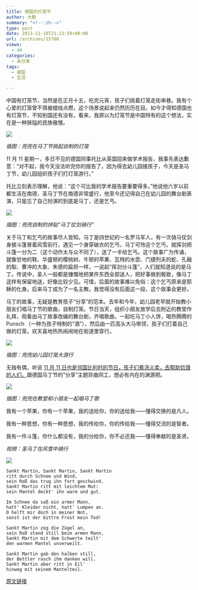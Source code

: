 ```yaml
---
title: 德国的灯笼节
author: 大鹏
summary: "<!--:zh-->"
type: post
date: 2013-11-16T21:23:59+00:00
url: /archives/15780
views:
  - 44
categories:
  - 未分类
tags:
  - 德国
  - 生活

---
```

<!--:zh-->

中国有灯笼节，当然是在正月十五，吃完元宵，孩子们挑着灯笼走街串巷。我有个心爱的灯笼曾不慎被蜡烛点燃，这个场景说起来仍然历历在目。如今才得知德国也有灯笼节，不知别国还有没有，看来，我原以为灯笼节是中国特有的这个想法，实在是一种狭隘的民族傲慢。

![][1]

_插图：兜兜在马丁节挑起自制的灯笼_

<!--:-->

<!--more-->

<!--:zh-->

11 月 11 星期一，多日不见的德国同事托比从英国回来做学术报告，我事先表达歉意：“对不起，我今天没法听完你的报告了，因为得去幼儿园接孩子，今天是圣马丁节，幼儿园组织孩子们打灯笼游行。”

托比立刻表示理解，他说：“这个可比我的学术报告要重要得多。”他说他六岁以前都生活在南德，圣马丁节在南德非常盛行，他至今还记得自己在幼儿园的舞台剧表演，只是忘了自己扮演的到底是马丁，还是乞丐。

![][2]

_插图：兜兜自制的拼贴“马丁仗剑骑行”_

关于马丁和乞丐的故事尽人皆知。马丁是四世纪的一名罗马军人，有一次骑马仗剑身披斗篷冒着风雪前行，遇见一个身穿破衣的乞丐，马丁可怜这个乞丐，就挥剑把斗篷一分为二（这个动作太与众不同了），送了一半给乞丐。这个故事广为传诵，就像甘地的鞋、华盛顿的樱桃树、牛顿的苹果、瓦特的水壶、门捷列夫的蛇、孔融的梨、曹冲的大象、朱德的扁担一样，一说起“挥剑分斗篷”，人们就知道说的是马丁。传说中，圣人一般都是慷慨地把某件东西全部送人，把好事做到极致，像马丁这样有保留地送，好像比较少见。可惜，后面的故事难以免俗：这个乞丐原来是耶稣的化身。后来马丁成为了一名主教。我觉得没有后面这一段，这个故事会更好。

马丁的故事，无疑是教育孩子“分享”的范本。去年和今年，幼儿园老早就开始教小朋友们唱马丁节的歌曲，自制灯笼。节日当天，组织小朋友放学后去附近的教堂作礼拜，观看由马丁故事改编的舞台剧，齐唱歌曲，一起吃马丁小人饼，喝热腾腾的 Punsch （一种为孩子特制的“酒”），然后由一匹高头大马带领，孩子们打着自己做的灯笼，欢天喜地热热闹闹地在街道里穿行。

![][3]

_插图：兜兜幼儿园灯笼大游行_

无独有偶，听说 [11 月 11 日也是邻国比利时的节日，孩子们煮汤义卖，去帮助饥饿的人们，][4]跟德国马丁节的“分享”主题异曲同工，想必有内在的渊源把。

![][5]

_插图：兜兜在教堂和小朋友一起唱马丁歌_

我有一个苹果，你有一个苹果，我的送给你，你的送给我——懂得交换的是凡人。

我有一种思想，你有一种思想，我的传给你，你的传给我——懂得交流的是智者。

我有一件斗篷，你什么都没有，我的分给你，你不必还我——懂得奉献的是圣贤。



_视频：圣马丁在风雪中骑行_

![][6]

    Sankt Martin, Sankt Martin, Sankt Martin
    ritt durch Schnee und Wind,
    sein Roß das trug ihn fort geschwind.
    Sankt Martin ritt mit leichtem Mut:
    sein Mantel deckt' ihn warm und gut.
    
    Im Schnee da saß ein armer Mann,
    hatt' Kleider nicht, hatt' Lumpen an.
    O helft mir doch in meiner Not,
    sonst ist der bittre Frost mein Tod!
    
    Sankt Martin zog die Zügel an,
    sein Roß stand still beim armen Mann,
    Sankt Martin mit dem Schwerte teilt'
    den warmen Mantel unverweilt.
    
    Sankt Martin gab den halben still,
    der Bettler rasch ihm danken will.
    Sankt Martin aber ritt in Eil'
    hinweg mit seinem Mantelteil.
    

<!--:-->

 [1]: https://qg5vba.dm2301.livefilestore.com/y2pNIX94nq5tQ4tjS_zltK_fmRCm8HUiN8igw51m0-Kdr5qplLmYrCbgbxrVc5WD0X7Kwr05YIszdG1wJLHeB5afBWDRNIeBOLtqJB1y_4pJ7c/2013-11-16_4.JPG
 [2]: https://qg5vba.dm1.livefilestore.com/y2pYznQrnnyxH0Uko-q3Q1JrYLwEdsuujq7wY7ph14ktF0mR8II40p7RhqHuq93KDzbtyOZIaK6No4KboS4gJbYPL1WrrlUvpXg2xxaOLesI3k/2013-11-16_1.jpg
 [3]: https://qg5vba.dm2301.livefilestore.com/y2pCyAGe5pwWmNlXpSePMxqbnPQ8yXKQzAc2clk8gQw15YI0swe9Bvkl-k4x3yUfAStrJ14AATpee_Nhk_2npl2OTcWMZ-nQr_s6kimlrTZ9Gk/2013-11-16_2.JPG
 [4]: https://tumutanzi.com/archives/12158
 [5]: https://qg5vba.dm2301.livefilestore.com/y2p3CATS_C7cAKiHhf8LjbahuCcAJvrm_BjXf_0mUHptRzsZ8E1plfqbBJn0aHCpfXDcj8SaJMOtmqQbRDh5KvAw6lP7X7DchYdvuHloVvVJ3w/2013-11-16_3.JPG
 [6]: http://www.lieder-archiv.de/lieder/noten/300731.gif

[原文链接](http://dapengde.com/archives/15780)

